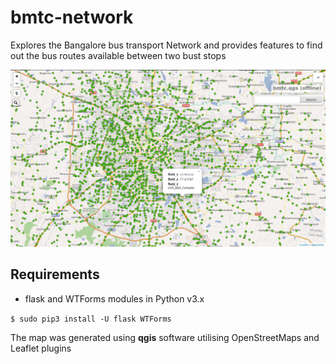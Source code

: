 # bmtc-network
Explores the Bangalore bus transport Network and provides features 
to find out the bus routes  available between two bust stops


![BMTC-Netowork Map](https://raw.githubusercontent.com/R3DDY97/bmtc-network/master/pics/2018-05-15-002804_1366x768_scrot.png)


## Requirements

- flask and WTForms modules in Python v3.x

`$ sudo pip3 install -U flask WTForms`


The map was generated using **qgis** software utilising OpenStreetMaps and Leaflet plugins

